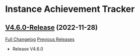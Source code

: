 # Instance Achievement Tracker

## [V4.6.0-Release](https://github.com/Dragnogd/Instance-Achievement-Tracker/tree/V4.6.0-Release) (2022-11-28)
[Full Changelog](https://github.com/Dragnogd/Instance-Achievement-Tracker/commits/V4.6.0-Release) [Previous Releases](https://github.com/Dragnogd/Instance-Achievement-Tracker/releases)

- Release V4.6.0  
